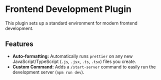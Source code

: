 # Frontend Development Plugin

This plugin sets up a standard environment for modern frontend development.

## Features
- **Auto-formatting:** Automatically runs `prettier` on any new JavaScript/TypeScript (`.js`, `.jsx`, `.ts`, `.tsx`) files you create.
- **Custom Command:** Adds a `/start-server` command to easily run the development server (`npm run dev`).
